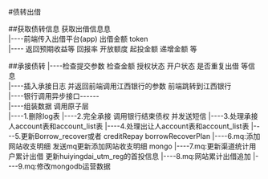 #债转出借


##获取债转信息
获取出借信息息<br>
|----前端传入出借平台(app) 出借金额  token <br>
|---- 返回预期收益等  回报率   开放额度  起投金额  递增金额  等

##承接债转
|----检查提交参数 检查金额  授权状态  开户状态 是否重复出借 等信息<br>
|----插入承接日志   并返回前端调用江西银行的参数  前端跳转到江西银行<br>
|----银行调用异步接口------<br>
|----组装数据 调用原子层<br>
|----1.删除log表
|----2.完全承接 调用银行结束债权  并发送短信
|----3.处理承接人account表和account_list表 
|----4.处理出让人account表和account_list表
|----5.更新Borrow_recover或者  creditRepay  borrowRecoverPlan
|----6.mq:添加网站收支明细  发送mq更新添加网站收支明细  mongo
|----7.mq:更新渠道统计用户累计出借   更新huiyingdai_utm_reg的首投信息
|----8.mq:网站累计出借追加
|----9.mq:修改mongodb运营数据